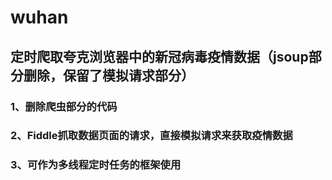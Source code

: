 # wuhan
## 定时爬取夸克浏览器中的新冠病毒疫情数据（jsoup部分删除，保留了模拟请求部分）
### 1、删除爬虫部分的代码
### 2、Fiddle抓取数据页面的请求，直接模拟请求来获取疫情数据
### 3、可作为多线程定时任务的框架使用
